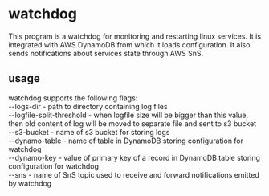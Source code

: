 # watchdog
This program is a watchdog for monitoring and restarting linux services. It is integrated with AWS DynamoDB from which it loads configuration. It also sends notifications about services state through AWS SnS.
## usage
watchdog supports the following flags:  
--logs-dir - path to directory containing log files  
--logfile-split-threshold - when logfile size will be bigger than this value, then old content of log will be moved to separate file and sent to s3 bucket  
--s3-bucket - name of s3 bucket for storing logs  
--dynamo-table - name of table in DynamoDB storing configuration for watchdog  
--dynamo-key - value of primary key of a record in DynamoDB table storing configuration for watchdog  
--sns - name of SnS topic used to receive and forward notifications emitted by watchdog  
